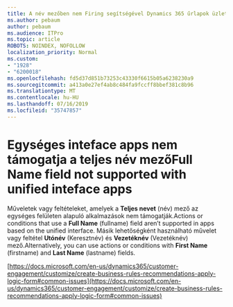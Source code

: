 ```yaml
---
title: A név mezőben nem Firing segítségével Dynamics 365 űrlapok üzleti szabály
ms.author: pebaum
author: pebaum
ms.audience: ITPro
ms.topic: article
ROBOTS: NOINDEX, NOFOLLOW
localization_priority: Normal
ms.custom:
- "1928"
- "6200018"
ms.openlocfilehash: fd5d37d851b73253c43330f6615b05a6238230a9
ms.sourcegitcommit: a413a0e27ef4ab8c484fa9fccff8bbef381c8b96
ms.translationtype: MT
ms.contentlocale: hu-HU
ms.lasthandoff: 07/16/2019
ms.locfileid: "35747857"
---
```

# <a name="full-name-field-not-supported-with-unified-inteface-apps"></a><span data-ttu-id="b381b-102">Egységes inteface apps nem támogatja a teljes név mező</span><span class="sxs-lookup"><span data-stu-id="b381b-102">Full Name field not supported with unified inteface apps</span></span>

<span data-ttu-id="b381b-103">Műveletek vagy feltételeket, amelyek a **Teljes nevet** (név) mező az egységes felületen alapuló alkalmazások nem támogatják.</span><span class="sxs-lookup"><span data-stu-id="b381b-103">Actions or conditions that use a **Full Name** (fullname) field aren’t supported in apps based on the unified interface.</span></span> <span data-ttu-id="b381b-104">Másik lehetőségként használható művelet vagy feltétel **Utónév** (Keresztnév) és **Vezetéknév** (Vezetéknév) mező.</span><span class="sxs-lookup"><span data-stu-id="b381b-104">Alternatively, you can use actions or conditions with **First Name** (firstname) and **Last Name** (lastname) fields.</span></span>

[https://docs.microsoft.com/en-us/dynamics365/customer-engagement/customize/create-business-rules-recommendations-apply-logic-form#common-issues](https://docs.microsoft.com/en-us/dynamics365/customer-engagement/customize/create-business-rules-recommendations-apply-logic-form#common-issues)
